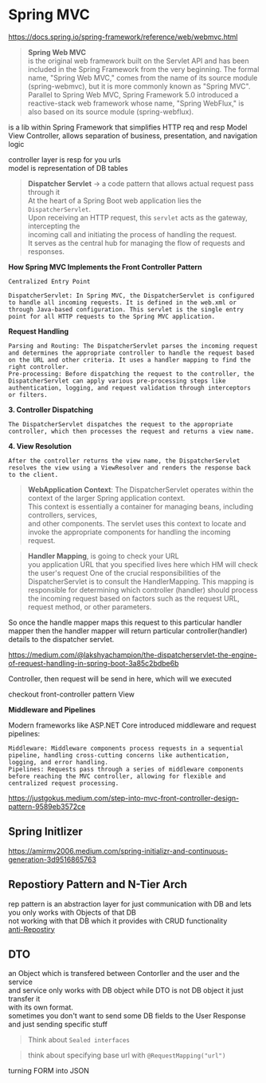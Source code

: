 # Spring MVC

https://docs.spring.io/spring-framework/reference/web/webmvc.html  



> **Spring Web MVC**  
is the original web framework built on the Servlet API and has been included in the Spring Framework from the very beginning. The formal name, "Spring Web MVC," comes from the name of its source module (spring-webmvc), but it is more commonly known as "Spring MVC".  
Parallel to Spring Web MVC, Spring Framework 5.0 introduced a reactive-stack web framework whose name, "Spring WebFlux," is also based on its source module (spring-webflux).


is a lib within Spring Framework that simplifies HTTP req and resp
Model View Controller, allows separation of business, presentation, and navigation logic  

controller layer is resp for you urls  
model is representation of DB tables

> **Dispatcher Servlet** -> a code pattern that allows actual request pass through it  
At the heart of a Spring Boot web application lies the `DispatcherServlet`.  
Upon receiving an HTTP request, this `servlet` acts as the gateway, intercepting the  
incoming call and initiating the process of handling the request.  
It serves as the central hub for managing the flow of requests and responses.  


**How Spring MVC Implements the Front Controller Pattern**

    Centralized Entry Point

    DispatcherServlet: In Spring MVC, the DispatcherServlet is configured to handle all incoming requests. It is defined in the web.xml or through Java-based configuration. This servlet is the single entry point for all HTTP requests to the Spring MVC application.

**Request Handling**

    Parsing and Routing: The DispatcherServlet parses the incoming request and determines the appropriate controller to handle the request based on the URL and other criteria. It uses a handler mapping to find the right controller.
    Pre-processing: Before dispatching the request to the controller, the DispatcherServlet can apply various pre-processing steps like authentication, logging, and request validation through interceptors or filters.

**3. Controller Dispatching**

    The DispatcherServlet dispatches the request to the appropriate controller, which then processes the request and returns a view name.

**4. View Resolution**

    After the controller returns the view name, the DispatcherServlet resolves the view using a ViewResolver and renders the response back to the client.

> **WebApplication Context**:
The DispatcherServlet operates within the context of the larger Spring application context.  
This context is essentially a container for managing beans, including controllers, services,  
and other components. The servlet uses this context to locate and invoke the appropriate components for handling the incoming request.  

> **Handler Mapping**, is going to check your URL  
you application URL that you specified lives here which HM will check the user's request
One of the crucial responsibilities of the DispatcherServlet is to consult the HandlerMapping. This mapping is responsible for determining which controller (handler) should process the incoming request based on factors such as the request URL, request method, or other parameters.

So once the handle mapper maps this request to this particular handler mapper then the handler mapper will return particular controller(handler) details to the dispatcher servlet.

https://medium.com/@lakshyachampion/the-dispatcherservlet-the-engine-of-request-handling-in-spring-boot-3a85c2bdbe6b

Controller, then request will be send in here, which will we executed

checkout front-controller pattern
 View


**Middleware and Pipelines**

Modern frameworks like ASP.NET Core introduced middleware and request pipelines:

    Middleware: Middleware components process requests in a sequential pipeline, handling cross-cutting concerns like authentication, logging, and error handling.
    Pipelines: Requests pass through a series of middleware components before reaching the MVC controller, allowing for flexible and centralized request processing.

https://justgokus.medium.com/step-into-mvc-front-controller-design-pattern-9589eb3572ce

## Spring Initlizer
https://amirmv2006.medium.com/spring-initializr-and-continuous-generation-3d9516865763

## Repostiory Pattern and N-Tier Arch
rep pattern is an abstraction layer for just communication with DB and lets you only works with Objects of that DB  
not working with that DB which it provides with CRUD functionality  
[anti-Repostiry](https://www.linkedin.com/pulse/repository-pattern-stupid-here-why-abdulrahman-fani-bu0vf)

## DTO
an Object which is transfered between Contorller and the user and the service  
and service only works with DB object while DTO is not DB object it just transfer it  
with its own format.  
sometimes you don't want to send some DB fields to the User Response and just sending specific 
stuff

> Think about `Sealed interfaces` 

> think about specifying base url with `@RequestMapping("url")`

turning FORM into JSON